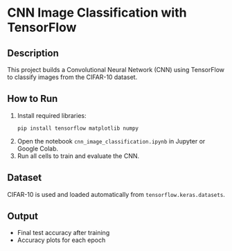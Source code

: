 # CNN Image Classification with TensorFlow

## Description
This project builds a Convolutional Neural Network (CNN) using TensorFlow to classify images from the CIFAR-10 dataset.

## How to Run
1. Install required libraries:
   ```
   pip install tensorflow matplotlib numpy
   ```
2. Open the notebook `cnn_image_classification.ipynb` in Jupyter or Google Colab.
3. Run all cells to train and evaluate the CNN.

## Dataset
CIFAR-10 is used and loaded automatically from `tensorflow.keras.datasets`.

## Output
- Final test accuracy after training
- Accuracy plots for each epoch
